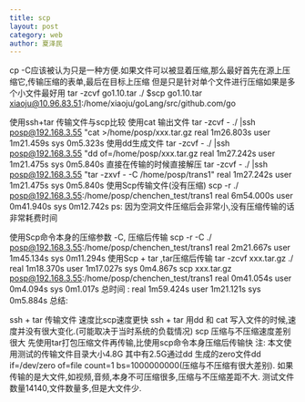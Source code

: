 ```yaml
---
title: scp
layout: post
category: web
author: 夏泽民
---
```

cp -C应该被认为只是一种方便.如果文件可以被显着压缩,那么最好首先在源上压缩它,传输压缩的表单,最后在目标上压缩
但是只是针对单个文件进行压缩如果是多个小文件最好用
tar -zcvf go1.10.tar ./
$scp go1.10.tar  xiaoju@10.96.83.51:/home/xiaoju/goLang/src/github.com/go
<!-- more -->
使用ssh+tar 传输文件与scp比较
使用cat 输出文件
tar -zcvf - ./ |ssh posp@192.168.3.55 "cat >/home/posp/xxx.tar.gz
real    1m26.803s
user    1m21.459s
sys 0m5.323s
使用dd生成文件
tar -zcvf - ./ |ssh posp@192.168.3.55 "dd of=/home/posp/xxx.tar.gz 
real    1m27.242s
user    1m21.475s
sys 0m5.840s
直接在传输的时候直接解压
tar -zcvf - ./ |ssh posp@192.168.3.55 "tar -zxvf - -C /home/posp/trans1"
real    1m27.242s
user    1m21.475s
sys 0m5.840s
使用Scp传输文件(没有压缩)
scp -r  ./ posp@192.168.3.55:/home/posp/chenchen_test/trans1
real    6m54.000s
user    0m41.940s
sys 0m12.742s
ps: 因为空洞文件压缩后会非常小,没有压缩传输的话非常耗费时间

使用Scp命令本身的压缩参数 -C, 压缩后传输
scp -r -C  ./ posp@192.168.3.55:/home/posp/chenchen_test/trans1
real    2m21.667s
user    1m45.134s
sys 0m11.294s
使用Scp + tar ,tar压缩后传输
tar -zcvf xxx.tar.gz ./
real    1m18.370s
user    1m17.027s
sys 0m4.867s
scp xxx.tar.gz posp@192.168.3.55:/home/posp/chenchen_test/trans1
real    0m41.054s
user    0m4.094s
sys 0m1.017s
总时间 :
real    1m59.424s
user    1m21.121s
sys 0m5.884s
总结:

ssh + tar 传输文件 速度比scp速度更快
ssh + tar 用dd 和 cat 写入文件的时候,速度并没有很大变化.(可能取决于当时系统的负载情况)
scp 压缩与不压缩速度差别很大
先使用tar打包压缩文件再传输,比使用scp命令本身压缩后传输快
注:
本文使用测试的传输文件目录大小4.8G 其中有2.5G通过dd 生成的zero文件dd if=/dev/zero of=file count=1 bs=1000000000(压缩与不压缩有很大差别).
如果传输的是大文件,如视频,音频,本身不可压缩很多,压缩与不压缩差距不大.
测试文件数量14140,文件数量多,但是大文件少.